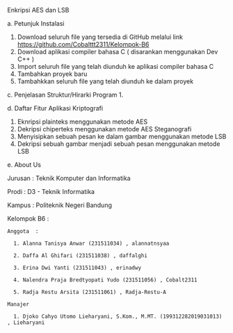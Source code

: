 Enkripsi AES dan LSB

a. Petunjuk Instalasi
  1. Download seluruh file yang tersedia di GitHub melalui link https://github.com/Cobalttt2311/Kelompok-B6
  2. Download aplikasi compiler bahasa C ( disarankan menggunakan Dev C++ )
  3. Import seluruh file yang telah diunduh ke aplikasi compiler bahasa C
  4. Tambahkan proyek baru
  5. Tambahkkan seluruh file yang telah diunduh ke dalam proyek

c. Penjelasan Struktur/Hirarki Program
  1.

d. Daftar Fitur Aplikasi 
Kriptografi
  1. Eknripsi plainteks menggunakan metode AES
  2. Dekripsi chiperteks menggunakan metode AES
Steganografi
  3. Menyisipkan sebuah pesan ke dalam gambar menggunakan metode LSB
  4. Dekripsi sebuah gambar menjadi sebuah pesan menggunakan metode LSB

e. About Us

  Jurusan    : Teknik Komputer dan Informatika
  
  Prodi      : D3 - Teknik Informatika
  
  Kampus     : Politeknik Negeri Bandung 
  
  Kelompok B6   :
  
    Anggota  :
    
      1. Alanna Tanisya Anwar (231511034) , alannatnsyaa
      
      2. Daffa Al Ghifari (231511038) , daffalghi
      
      3. Erina Dwi Yanti (231511043) , erinadwy
      
      4. Nalendra Praja Bredtyopati Yudo (231511056) , Cobalt2311
      
      5. Radja Restu Arsita (231511061) , Radja-Restu-A
      
    Manajer
    
      1. Djoko Cahyo Utomo Lieharyani, S.Kom., M.MT. (199312282019031013) , Lieharyani
  


